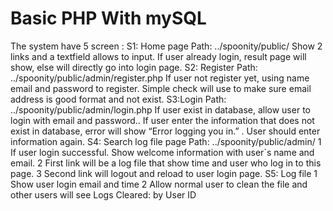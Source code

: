 # Basic PHP With mySQL
 The system have 5 screen :
S1:  Home page
Path:  ../spoonity/public/
Show 2 links and a textfield allows to input. If user already login, result page will show, else will directly go into login page.
S2: Register
Path:  ../spoonity/public/admin/register.php
 If user not register yet,  using name email and password to register.
 Simple check will use to make sure email address is good format and not  exist.
S3:Login 
Path:  ../spoonity/public/admin/login.php
If user exist in database, allow user to login with email and password..
If user enter the information that does not exist in database, error will show “Error logging you in.” . User should enter information again.
S4: Search log file page
Path:  ../spoonity/public/admin/
1 If user login successful. Show welcome information with user`s name and email. 
2 First link will be a log file that show time and user who log in to this page. 
3 Second link will logout and reload  to user login page.
S5: Log file
1 Show user login email and time 
2 Allow normal user to clean the file and other users will see Logs Cleared: by User ID 
